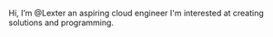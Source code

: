  Hi, I’m @Lexter an aspiring cloud engineer
 I'm interested at creating solutions and programming.
<!---
Lexter22/Lexter22 is a ✨ special ✨ repository because its `README.md` (this file) appears on your GitHub profile.
You can click the Preview link to take a look at your changes.
--->
